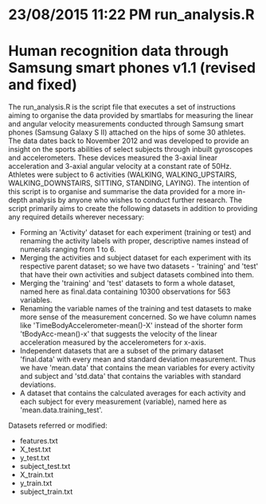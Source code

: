23/08/2015
11:22 PM
run_analysis.R
============================================================================
Human recognition data through Samsung smart phones v1.1 (revised and fixed)
============================================================================

The run_analysis.R is the script file that executes a set of instructions aiming to organise the data provided by smartlabs for measuring the linear and angular velocity measurements conducted through Samsung smart phones (Samsung Galaxy S II) attached on the hips of some 30 athletes. The data dates back to November 2012 and was developed to provide an insight on the sports abilities of select subjects through inbuilt gyroscopes and accelerometers. These devices measured the 3-axial linear acceleration and 3-axial angular velocity at a constant rate of 50Hz. Athletes were subject to 6 activities (WALKING, WALKING_UPSTAIRS, WALKING_DOWNSTAIRS, SITTING, STANDING, LAYING). The intention of this script is to organise and summarise the data provided for a more in-depth analysis by anyone who wishes to conduct further research.
The script primarily aims to create the following datasets in addition to providing any required details wherever necessary:

* Forming an 'Activity' dataset for each experiment (training or test) and renaming the activity labels with proper, descriptive names instead of numerals ranging from 1 to 6.
* Merging the activities and subject dataset for each experiment with its respective parent dataset; so we have two datasets - 'training' and 'test' that have their own activities and subject datasets combined into them.
* Merging the 'training' and 'test' datasets to form a whole dataset, named here as final.data containing 10300 observations for 563 variables.
* Renaming the variable names of the training and test datasets to make more sense of the measurement concerned. So we have column names like 'TimeBodyAccelerometer-mean()-X' instead of the shorter form 'tBodyAcc-mean()-x' that suggests the velocity of the linear acceleration measured by the accelerometers for x-axis.
* Independent datasets that are a subset of the primary dataset 'final.data' with every mean and standard deviation measurement. Thus we have 'mean.data' that contains the mean variables for every activity and subject and 'std.data' that contains the variables with standard deviations.
* A dataset that contains the calculated averages for each activity and each subject for every measurement (variable), named here as 'mean.data.training_test'.

Datasets referred or modified:
* features.txt
* X_test.txt
* y_test.txt
* subject_test.txt
* X_train.txt
* y_train.txt
* subject_train.txt
